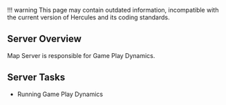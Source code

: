 !!! warning
	This page may contain outdated information, incompatible with the current version of Hercules and its coding standards.

## Server Overview

Map Server is responsible for Game Play Dynamics.

## Server Tasks

- Running Game Play Dynamics
